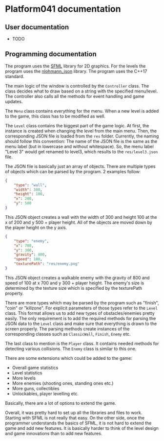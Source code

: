 # Platform041 documentation

## User documentation
- TODO

## Programming documentation

The program uses the [SFML](https://github.com/SFML/SFML.git) library for 2D graphics. For the levels the program uses the [nlohmann_json](https://github.com/nlohmann/json.git) library. The program uses the C++17 standard.

The main logic of the window is controlled by the `Controller` class. The class decides what to draw based on a string with the specified menu/level. The controller also calls all the methods for event handling and game updates.

The `Menu` class contains everything for the menu. When a new level is added to the game, this class has to be modified as well.

The `Level` class contains the biggest part of the game logic. At first, the instance is created when changing the level from the main menu. Then, the corresponding JSON file is loaded from the `res` folder. Currently, the naming should follow this convention: The name of the JSON file is the same as the menu label (but in lowercase and without whitespace). So, the menu label "Level 3" would get renamed to level3, which results to the `res/level3.json` file.

The JSON file is basically just an array of objects. There are multiple types of objects which can be parsed by the program. 2 examples follow:

```json
{
    "type": "wall",
    "width": 300,
    "height": 100,
    "x": 200,
    "y": 500
}
```

This JSON object creates a wall with the width of 300 and height 100 at the x of 200 and y 500 + player height. All of the objects are moved down by the player height on the y axis.

```json
{
    "type": "enemy",
    "x": 700,
    "y": 300,
    "gravity": 800,
    "speed": 100,
    "texturePath": "res/enemy.png"
}
```

This JSON object creates a walkable enemy with the gravity of 800 and speed of 100 at x 700 and y 300 + player height. The enemy's size is determined by the texture size which is specified by the texturePath property.

There are more types which may be parsed by the program such as "finish", "coin" or "killzone". For explicit parameters of those types refer to the `Level` class. This format allows us to add new types of obstacles/enemies pretty easily. The only requirement is to add the required methods for parsing the JSON data to the `Level` class and make sure that everything is drawn to the screen properly. The parsing methods create instances of the corresponding classes such as `ClassicWall`, `Finish`, `Enemy` etc.

The last class to mention is the `Player` class. It contains needed methods for detecting various collisions. The `Enemy` class is similar to this one.

There are some extensions which could be added to the game:
- Overall game statistics
- Level statistics
- More levels
- More enemies (shooting ones, standing ones etc.)
- More guns, collectibles
- Unlockables, player levelling etc.

Basically, there are a lot of options to extend the game.

Overall, it was pretty hard to set up all the libraries and files to work. Starting with SFML is not really that easy. On the other side, once the programmer understands the basics of SFML, it is not hard to extend the game and add new features. It is basically harder to think of the level design and game innovations than to add new features.